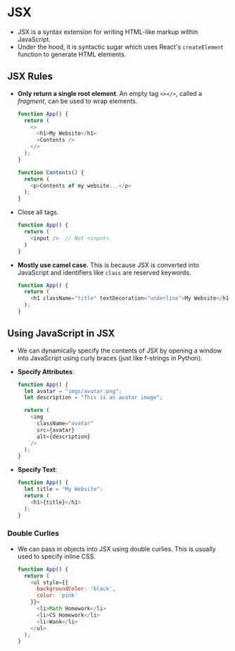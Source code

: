 # JSX

- JSX is a syntax extension for writing HTML-like markup within JavaScript.
- Under the hood, it is syntactic sugar which uses React's `createElement` function to generate HTML elements.

## JSX Rules

- **Only return a single root element**. An empty tag `<></>`, called a *fragment*, can be used to wrap elements.

  ```javascript
  function App() {
    return (
      <>
        <h1>My Website</h1>
        <Contents />
      </>
    );
  }

  function Contents() {
    return (
      <p>Contents of my website...</p>
    );
  }
  ```

- Close all tags.

  ```javascript
  function App() {
    return (
      <input />  // Not <input>.
    )
  }
  ```

- **Mostly use camel case.** This is because JSX is converted into JavaScript and identifiers like `class` are reserved keywords.

  ```javascript
  function App() {
    return (
      <h1 className="title" textDecoration="underline">My Website</h1>
    );
  }
  ```

## Using JavaScript in JSX

- We can dynamically specify the contents of JSX by opening a window into JavaScript using curly braces (just like f-strings in Python).
- **Specify Attributes**:

  ```javascript
  function App() {
    let avatar = "imgs/avatar.png";
    let description = "This is an avatar image";

    return (
      <img
        className="avatar"
        src={avatar}
        alt={description}
      />
    );
  }
  ```

- **Specify Text**:

  ```javascript
  function App() {
    let title = "My Website":
    return (
      <h1>{title}</h1>
    );
  }
  ```

### Double Curlies

- We can pass in objects into JSX using double curlies. This is usually used to specify inline CSS.

  ```javascript
  function App() {
    return (
      <ul style={{
        backgroundColor: 'black',
        color: 'pink'
      }}>
        <li>Math Homework</li>
        <li>CS Homework</li>
        <li>Wank</li>
      </ul>
    );
  }
  ```

